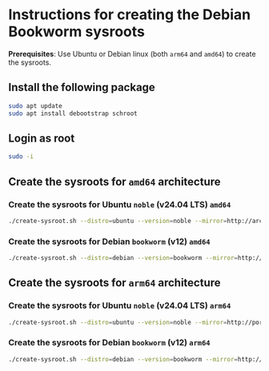 # Instructions for creating the Debian Bookworm sysroots

**Prerequisites**: Use Ubuntu or Debian linux (both `arm64` and `amd64`) to create the sysroots.

## Install the following package

```bash
sudo apt update
sudo apt install debootstrap schroot
```

## Login as root

```bash
sudo -i
```

## Create the sysroots for `amd64` architecture

### Create the sysroots for Ubuntu `noble` (v24.04 LTS) `amd64`

```bash
./create-sysroot.sh --distro=ubuntu --version=noble --mirror=http://archive.ubuntu.com/ubuntu/ --arch=amd64 --libstdcxx=libstdc++-13-dev --out=/opt
```

### Create the sysroots for Debian `bookworm` (v12) `amd64`

```bash
./create-sysroot.sh --distro=debian --version=bookworm --mirror=http://deb.debian.org/debian --arch=amd64 --libstdcxx=libstdc++-12-dev --out=/opt
```

## Create the sysroots for `arm64` architecture

### Create the sysroots for Ubuntu `noble` (v24.04 LTS) `arm64`

```bash
./create-sysroot.sh --distro=ubuntu --version=noble --mirror=http://ports.ubuntu.com/ubuntu-ports --arch=arm64 --libstdcxx=libstdc++-13-dev --out=/opt
```

### Create the sysroots for Debian `bookworm` (v12) `arm64`

```bash
./create-sysroot.sh --distro=debian --version=bookworm --mirror=http://deb.debian.org/debian --arch=arm64 --libstdcxx=libstdc++-12-dev --out=/opt
```
